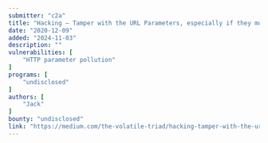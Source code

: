```yaml
---
submitter: "c2a"
title: "Hacking — Tamper with the URL Parameters, especially if they modify the page"
date: "2020-12-09"
added: "2024-11-03"
description: ""
vulnerabilities: [
    "HTTP parameter pollution"
]
programs: [
    "undisclosed"
]
authors: [
    "Jack"
]
bounty: "undisclosed"
link: "https://medium.com/the-volatile-triad/hacking-tamper-with-the-url-parameters-especially-if-they-modify-the-page-7edf158c8db9"
---
```




